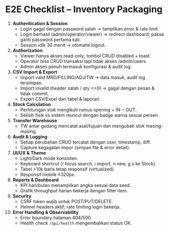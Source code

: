 # E2E Checklist – Inventory Packaging

1. **Authentication & Session**
   - Login gagal dengan password salah → tampilkan error & rate limit.
   - Login berhasil (admin/operator/viewer) → redirect dashboard; paksa ganti password pertama kali.
   - Session idle 30 menit → otomatis logout.
2. **Authorization**
   - Viewer hanya akses read-only; tombol CRUD disabled + toast.
   - Operator bisa CRUD transaksi tapi tidak akses /admin/users.
   - Admin akses penuh termasuk konfigurasi & audit log.
3. **CSV Import & Export**
   - Import valid MRD/FILLING/ADJ/TW → data masuk, audit log tersimpan.
   - Import invalid (header salah / qty <=0) → gagal dengan pesan & tidak commit.
   - Export CSV/Excel dari tabel & laporan.
4. **Stock Calculation**
   - Perhitungan stok mengikuti rumus opening + IN − OUT.
   - Selisih fisik vs sistem muncul dengan badge warna sesuai persen.
5. **Transfer Warehouse**
   - TW antar gudang mencatat asal/tujuan dan mengubah stok masing-masing.
6. **Audit & Logging**
   - Setiap perubahan CRUD tercatat dengan user, timestamp, diff.
   - Capture kegagalan impor (simpan file & error detail).
7. **UI/UX & Theme**
   - Light/Dark mode konsisten.
   - Keyboard shortcut (/ focus search, i import, n new, g s ke Stock).
   - Tabel >10k baris tetap responsif (virtualized).
   - Responsif mobile ≥320px.
8. **Reports & Dashboard**
   - KPI hari/bulan menampilkan angka sesuai data seed.
   - Grafik throughput harian bekerja dengan filter item.
9. **Security**
   - CSRF token wajib untuk POST/PUT/DELETE.
   - Helmet headers aktif; rate limiting login bekerja.
10. **Error Handling & Observability**
    - Error boundary halaman 404/500.
    - Health check `/api/health` mengembalikan status OK.
